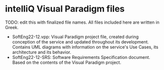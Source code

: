 # intelliQ Visual Paradigm files
TODO: edit this with finalized file names.
All files included here are written in Greek.
* SoftEng22-12.vpp: Visual Paradigm project file, created during conception of the service and updated throughout its development. Contains UML diagrams with information on the service's Use Cases, its architecture and its behavior.
* SoftEng22-12-SRS: Software Requirements Specification document. Based on the contents of the Visual Paradigm project.